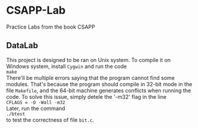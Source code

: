# CSAPP-Lab
Practice Labs from the book CSAPP

## DataLab
This project is designed to be ran on Unix system. To compile it on Windows system, install `Cygwin` and run the code  
```make```  
There'll be multiple errors saying that the program cannot find some modules. That's because the program should compile in 32-bit mode in the file `Makefile`, and the 64-bit machine generates conflicts when running the code. To solve this issue, simply detele the '-m32' flag in the line  
```CFLAGS = -O -Wall -m32```  
Later, run the command  
```./btest```  
to test the correctness of file `bit.c`. 
